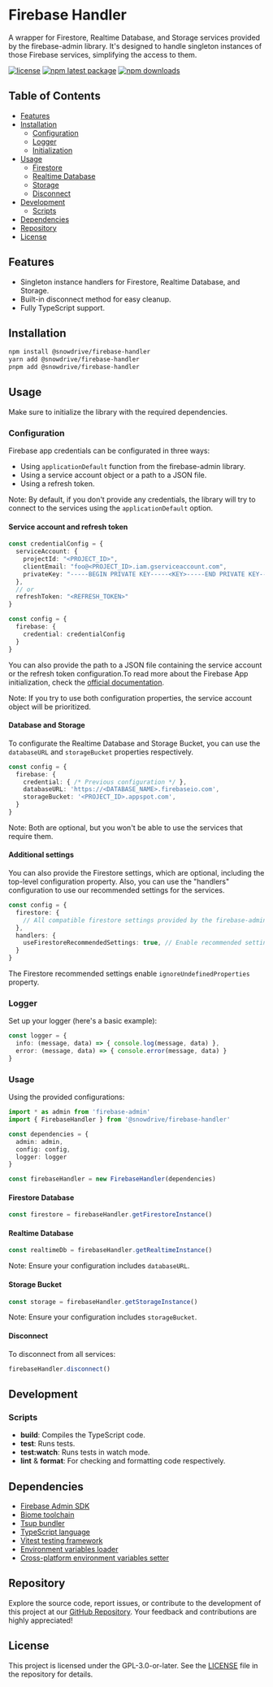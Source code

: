 # Firebase Handler
A wrapper for Firestore, Realtime Database, and Storage services provided by the firebase-admin library.
It's designed to handle singleton instances of those Firebase services, simplifying the access to them.

[![license](https://img.shields.io/github/license/luc-mo/firebase-handler?color=blue)](https://github.com/luc-mo/firebase-handler/blob/HEAD/LICENSE)
[![npm latest package](https://img.shields.io/npm/v/@snowdrive/firebase-handler/latest?color=blue)](https://www.npmjs.com/package/@snowdrive/firebase-handler)
[![npm downloads](https://img.shields.io/npm/dm/@snowdrive/firebase-handler)](https://www.npmjs.com/package/@snowdrive/firebase-handler)


## Table of Contents
* [Features](#features)
* [Installation](#installation)
  - [Configuration](#configuration)
  - [Logger](#logger)
  - [Initialization](#initialization)
* [Usage](#usage)
  - [Firestore](#firestore)
  - [Realtime Database](#realtime-database)
  - [Storage](#storage)
  - [Disconnect](#disconnect)
* [Development](#development)
  - [Scripts](#scripts)
* [Dependencies](#dependencies)
* [Repository](#repository)
* [License](#license)


## Features
- Singleton instance handlers for Firestore, Realtime Database, and Storage.
- Built-in disconnect method for easy cleanup.
- Fully TypeScript support.


## Installation
```bash
npm install @snowdrive/firebase-handler
yarn add @snowdrive/firebase-handler
pnpm add @snowdrive/firebase-handler
```


## Usage
Make sure to initialize the library with the required dependencies.


### Configuration
Firebase app credentials can be configurated in three ways:
- Using `applicationDefault` function from the firebase-admin library.
- Using a service account object or a path to a JSON file.
- Using a refresh token.

Note: By default, if you don't provide any credentials, the library will try to connect to the services using the `applicationDefault` option.

#### Service account and refresh token
```ts
const credentialConfig = {
  serviceAccount: {
    projectId: "<PROJECT_ID>",
    clientEmail: "foo@<PROJECT_ID>.iam.gserviceaccount.com",
    privateKey: "-----BEGIN PRIVATE KEY-----<KEY>-----END PRIVATE KEY-----\n"
  },
  // or
  refreshToken: "<REFRESH_TOKEN>"  
}

const config = {
  firebase: {
    credential: credentialConfig
  }
}
```

You can also provide the path to a JSON file containing the service account or the refresh token configuration.To read more about the Firebase App initialization, check the [official documentation](https://firebase.google.com/docs/admin/setup#initialize-sdk).

Note: If you try to use both configuration properties, the service account object will be prioritized.

#### Database and Storage
To configurate the Realtime Database and Storage Bucket, you can use the `databaseURL` and `storageBucket` properties respectively.

```ts
const config = {
  firebase: {
    credential: { /* Previous configuration */ },
    databaseURL: 'https://<DATABASE_NAME>.firebaseio.com',
    storageBucket: '<PROJECT_ID>.appspot.com',
  }
}
```
Note: Both are optional, but you won't be able to use the services that require them.

#### Additional settings
You can also provide the Firestore settings, which are optional, including the top-level configuration property. Also, you can use the "handlers" configuration to use our recommended settings for the services.
```ts
const config = {
  firestore: {
    // All compatible firestore settings provided by the firebase-admin library.
  },
  handlers: {
    useFirestoreRecommendedSettings: true, // Enable recommended settings for Firestore.
  }
}
```

The Firestore recommended settings enable `ignoreUndefinedProperties` property.


### Logger
Set up your logger (here's a basic example):

```ts
const logger = {
  info: (message, data) => { console.log(message, data) },
  error: (message, data) => { console.error(message, data) }
}
```


### Usage
Using the provided configurations:

```ts
import * as admin from 'firebase-admin'
import { FirebaseHandler } from '@snowdrive/firebase-handler'

const dependencies = {
  admin: admin,
  config: config,
  logger: logger
}

const firebaseHandler = new FirebaseHandler(dependencies)
```

#### Firestore Database
```ts
const firestore = firebaseHandler.getFirestoreInstance()
```

#### Realtime Database
```ts
const realtimeDb = firebaseHandler.getRealtimeInstance()
```
Note: Ensure your configuration includes `databaseURL`.

#### Storage Bucket
```ts
const storage = firebaseHandler.getStorageInstance()
```
Note: Ensure your configuration includes `storageBucket`.

#### Disconnect
To disconnect from all services:
```ts
firebaseHandler.disconnect()
```


## Development

### Scripts
- **build**: Compiles the TypeScript code.
- **test**: Runs tests.
- **test:watch**: Runs tests in watch mode.
- **lint** & **format**: For checking and formatting code respectively.

## Dependencies
- [Firebase Admin SDK](https://www.npmjs.com/package/firebase-admin)
- [Biome toolchain](https://www.npmjs.com/package/@biomejs/biome)
- [Tsup bundler](https://www.npmjs.com/package/tsup)
- [TypeScript language](https://www.npmjs.com/package/typescript)
- [Vitest testing framework](https://www.npmjs.com/package/vitest)
- [Environment variables loader](https://www.npmjs.com/package/dotenv)
- [Cross-platform environment variables setter](https://www.npmjs.com/package/cross-env)


## Repository
Explore the source code, report issues, or contribute to the development of this project at our [GitHub Repository](https://github.com/luc-mo/firebase-handler).
Your feedback and contributions are highly appreciated!


## License
This project is licensed under the GPL-3.0-or-later. See the [LICENSE](https://github.com/luc-mo/firebase-handler/blob/HEAD/LICENSE) file in the repository for details.
